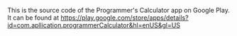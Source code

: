 This is the source code of the Programmer's Calculator app on Google Play.
It can be found at https://play.google.com/store/apps/details?id=com.apllication.programmerCalculator&hl=enUS&gl=US
